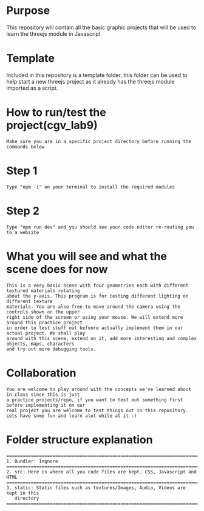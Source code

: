 # Purpose

This repository will contain all the basic graphic projects that will be used to learn the threejs module in Javascript

# Template

Included in this repository is a template folder, this folder can be used to help start a new
threejs project as it already has the threejs module imported as a script.

# How to run/test the project(cgv_lab9)

    Make sure you are in a specific project directory before running the commands below

# Step 1

    Type "npm -i" on your terminal to install the required modules

# Step 2

    Type "npm run dev" and you should see your code editor re-routing you to a website

# What you will see and what the scene does for now

    This is a very basic scene with four geometries each with different textured materials rotating
    about the y-axis. This program is for testing different lighting on different texture
    materials. You are also free to move around the camera using the controls shown on the upper
    right side of the screen or using your mouse. We will extend more around this practice project
    in order to test stuff out befeore actually implement them in our actual project. We shall play
    around with this scene, extend on it, add more interesting and complex objects, maps, characters
    and try out more debugging tools.

# Collaboration

    You are welcome to play around with the concepts we've learned about in class since this is just
    a practice projects/repo, if you want to test out something first before implementing it on our
    real project you are welcome to test things out in this repository.
    Lets have some fun and learn alot while at it :)

# Folder structure explanation

    ===================================================================================
    1. Bundler: Ingnore
    ===================================================================================
    2. src: Here is where all you code files are kept. CSS, Javascript and HTML
    ===================================================================================
    3. static: Static files such as textures/Images, Audio, Videos are kept in this
       directory
    ===================================================================================
